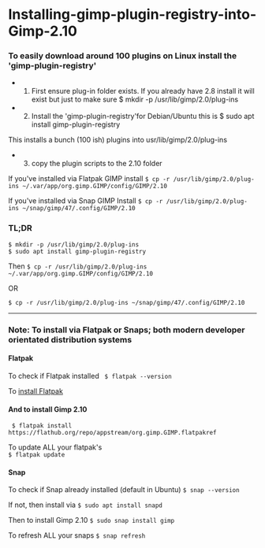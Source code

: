 # Installing-gimp-plugin-registry-into-Gimp-2.10


### To easily download around 100 plugins on Linux install the 'gimp-plugin-registry' 

* 1) First ensure plug-in folder exists. If you already have 2.8 install it will exist but just to make sure
$ mkdir -p /usr/lib/gimp/2.0/plug-ins


* 2) Install the 'gimp-plugin-registry'for Debian/Ubuntu this is
$ sudo apt install gimp-plugin-registry

This installs a bunch (100 ish) plugins into usr/lib/gimp/2.0/plug-ins

* 3)  copy the plugin scripts to the 2.10 folder 

If you've installed via Flatpak GIMP install
```$ cp -r /usr/lib/gimp/2.0/plug-ins ~/.var/app/org.gimp.GIMP/config/GIMP/2.10```

If you've installed via Snap GIMP Install
```$ cp -r /usr/lib/gimp/2.0/plug-ins ~/snap/gimp/47/.config/GIMP/2.10```


### TL;DR
```
$ mkdir -p /usr/lib/gimp/2.0/plug-ins
$ sudo apt install gimp-plugin-registry
```
Then
```$ cp -r /usr/lib/gimp/2.0/plug-ins ~/.var/app/org.gimp.GIMP/config/GIMP/2.10```

OR

```$ cp -r /usr/lib/gimp/2.0/plug-ins ~/snap/gimp/47/.config/GIMP/2.10```


---

### Note: To install via Flatpak or Snaps; both modern developer orientated distribution systems

#### Flatpak
To check if Flatpak installed
``` $ flatpak --version```

To [install Flatpak](https://flatpak.org/setup/)

#### And to install Gimp 2.10
``` $ flatpak install https://flathub.org/repo/appstream/org.gimp.GIMP.flatpakref```

To update ALL your flatpak's   
```$ flatpak update```

#### Snap
To check if Snap already installed (default in Ubuntu)
```$ snap --version```

If not, then install via
```$ sudo apt install snapd```

Then to install Gimp 2.10
```$ sudo snap install gimp```

To refresh ALL your snaps 
```$ snap refresh```
